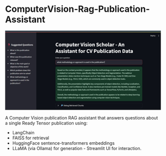 # ComputerVision-Rag-Publication-Assistant

![Working App](screenshot/app_screenshot.jpg)


A Computer Vision publication RAG assistant that answers questions about a single Ready Tensor publication using: 
- LangChain
- FAISS for retrieval
- HuggingFace sentence-transformers embeddings
- LLaMA (via Ollama) for generation - Streamlit UI for interaction. 
